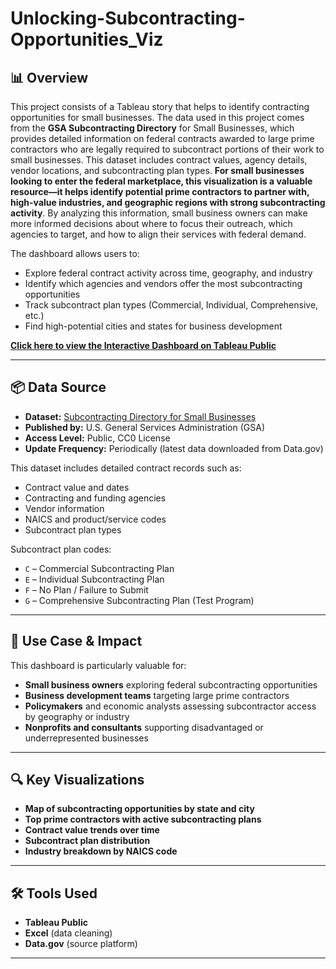 # Unlocking-Subcontracting-Opportunities_Viz

## 📊 Overview

This project consists of a Tableau story that helps to identify contracting opportunities for small businesses. The data used in this project comes from the **GSA Subcontracting Directory** for Small Businesses, which provides detailed information on federal contracts awarded to large prime contractors who are legally required to subcontract portions of their work to small businesses. This dataset includes contract values, agency details, vendor locations, and subcontracting plan types. **For small businesses looking to enter the federal marketplace, this visualization is a valuable resource—it helps identify potential prime contractors to partner with, high-value industries, and geographic regions with strong subcontracting activity**. By analyzing this information, small business owners can make more informed decisions about where to focus their outreach, which agencies to target, and how to align their services with federal demand.

The dashboard allows users to:
- Explore federal contract activity across time, geography, and industry
- Identify which agencies and vendors offer the most subcontracting opportunities
- Track subcontract plan types (Commercial, Individual, Comprehensive, etc.)
- Find high-potential cities and states for business development

 **[Click here to view the Interactive Dashboard on Tableau Public](https://public.tableau.com/views/SubcontractingDirectoryforSmallBusinesses/UnlockingSubcontractingOpportunities?:language=en-GB&:sid=&:redirect=auth&:display_count=n&:origin=viz_share_link)**

---

## 📦 Data Source

- **Dataset:** [Subcontracting Directory for Small Businesses](https://catalog.data.gov/dataset/subcontracting-directory-for-small-businesses)
- **Published by:** U.S. General Services Administration (GSA)
- **Access Level:** Public, CC0 License
- **Update Frequency:** Periodically (latest data downloaded from Data.gov)

This dataset includes detailed contract records such as:
- Contract value and dates
- Contracting and funding agencies
- Vendor information
- NAICS and product/service codes
- Subcontract plan types

Subcontract plan codes:
- `C` – Commercial Subcontracting Plan  
- `E` – Individual Subcontracting Plan  
- `F` – No Plan / Failure to Submit  
- `G` – Comprehensive Subcontracting Plan (Test Program)

---

## 🎯 Use Case & Impact

This dashboard is particularly valuable for:
- **Small business owners** exploring federal subcontracting opportunities
- **Business development teams** targeting large prime contractors
- **Policymakers** and economic analysts assessing subcontractor access by geography or industry
- **Nonprofits and consultants** supporting disadvantaged or underrepresented businesses

---

## 🔍 Key Visualizations

-  **Map of subcontracting opportunities by state and city**
-  **Top prime contractors with active subcontracting plans**
-  **Contract value trends over time**
-  **Subcontract plan distribution**
-  **Industry breakdown by NAICS code**

---

## 🛠️ Tools Used

- **Tableau Public**
- **Excel** (data cleaning)
- **Data.gov** (source platform)

---

